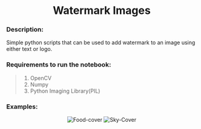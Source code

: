 
<p align="center">
  <h1 align="center">Watermark Images</h1>
</p>
<h3>Description:</h3>
<p>Simple python scripts that can be used to add watermark to an image using either text or logo.</p>
<h3>Requirements to run the notebook:</h3>

>1. OpenCV
>2. Numpy
>3. Python Imaging Library(PIL)

<h3>Examples:</h3>
<p align="center">
<img src="https://github.com/madhurima99/Rotten-Scripts/blob/WatermarkImages/Python/Watermark_Images/Outputs/Food_cover.png" alt="Food-cover" border="0">
<img src="https://github.com/madhurima99/Rotten-Scripts/blob/WatermarkImages/Python/Watermark_Images/Outputs/Sky_Cover.png" alt="Sky-Cover" border="0">
</p>
